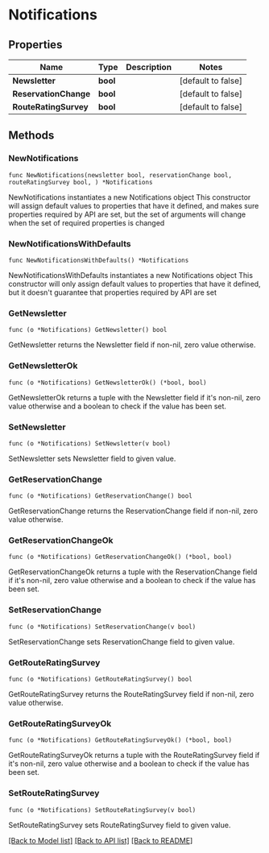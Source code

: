 # Notifications

## Properties

Name | Type | Description | Notes
------------ | ------------- | ------------- | -------------
**Newsletter** | **bool** |  | [default to false]
**ReservationChange** | **bool** |  | [default to false]
**RouteRatingSurvey** | **bool** |  | [default to false]

## Methods

### NewNotifications

`func NewNotifications(newsletter bool, reservationChange bool, routeRatingSurvey bool, ) *Notifications`

NewNotifications instantiates a new Notifications object
This constructor will assign default values to properties that have it defined,
and makes sure properties required by API are set, but the set of arguments
will change when the set of required properties is changed

### NewNotificationsWithDefaults

`func NewNotificationsWithDefaults() *Notifications`

NewNotificationsWithDefaults instantiates a new Notifications object
This constructor will only assign default values to properties that have it defined,
but it doesn't guarantee that properties required by API are set

### GetNewsletter

`func (o *Notifications) GetNewsletter() bool`

GetNewsletter returns the Newsletter field if non-nil, zero value otherwise.

### GetNewsletterOk

`func (o *Notifications) GetNewsletterOk() (*bool, bool)`

GetNewsletterOk returns a tuple with the Newsletter field if it's non-nil, zero value otherwise
and a boolean to check if the value has been set.

### SetNewsletter

`func (o *Notifications) SetNewsletter(v bool)`

SetNewsletter sets Newsletter field to given value.


### GetReservationChange

`func (o *Notifications) GetReservationChange() bool`

GetReservationChange returns the ReservationChange field if non-nil, zero value otherwise.

### GetReservationChangeOk

`func (o *Notifications) GetReservationChangeOk() (*bool, bool)`

GetReservationChangeOk returns a tuple with the ReservationChange field if it's non-nil, zero value otherwise
and a boolean to check if the value has been set.

### SetReservationChange

`func (o *Notifications) SetReservationChange(v bool)`

SetReservationChange sets ReservationChange field to given value.


### GetRouteRatingSurvey

`func (o *Notifications) GetRouteRatingSurvey() bool`

GetRouteRatingSurvey returns the RouteRatingSurvey field if non-nil, zero value otherwise.

### GetRouteRatingSurveyOk

`func (o *Notifications) GetRouteRatingSurveyOk() (*bool, bool)`

GetRouteRatingSurveyOk returns a tuple with the RouteRatingSurvey field if it's non-nil, zero value otherwise
and a boolean to check if the value has been set.

### SetRouteRatingSurvey

`func (o *Notifications) SetRouteRatingSurvey(v bool)`

SetRouteRatingSurvey sets RouteRatingSurvey field to given value.



[[Back to Model list]](../README.md#documentation-for-models) [[Back to API list]](../README.md#documentation-for-api-endpoints) [[Back to README]](../README.md)


